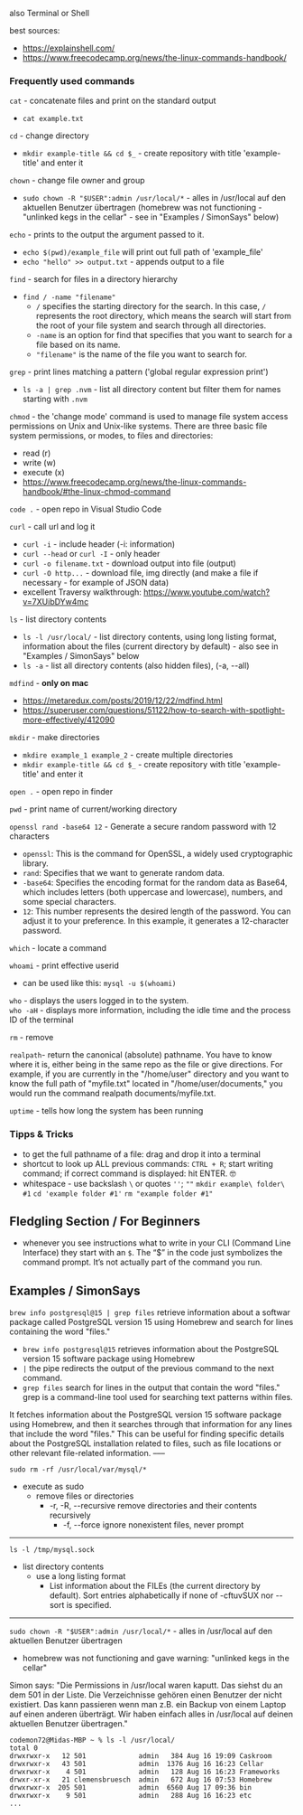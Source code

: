 also Terminal or Shell

best sources:
- https://explainshell.com/
- https://www.freecodecamp.org/news/the-linux-commands-handbook/


### Frequently used commands

`cat` - concatenate files and print on the standard output
  - `cat example.txt`

`cd` - change directory
  - `mkdir example-title && cd $_` - create repository with title 'example-title' and enter it

`chown` - change file owner and group
  - `sudo chown -R "$USER":admin /usr/local/*` - alles in /usr/local auf den aktuellen Benutzer übertragen (homebrew was not functioning - "unlinked kegs in the cellar" - see in "Examples / SimonSays" below)

`echo` - prints to the output the argument passed to it.
  - `echo $(pwd)/example_file` will print out full path of 'example_file'
  - `echo "hello" >> output.txt` - appends output to a file

`find` - search for files in a directory hierarchy
  - `find / -name "filename"` 
    - `/` specifies the starting directory for the search. In this case, `/` represents the root directory, which means the search will start from the root of your file system and search through all directories.
    - `-name` is an option for find that specifies that you want to search for a file based on its name.
    - `"filename"` is the name of the file you want to search for. 

`grep` - print lines matching a pattern ('global regular expression print')
  - `ls -a | grep .nvm` - list all directory content but filter them for names starting with `.nvm`

`chmod` - the 'change mode' command is used to manage file system access permissions on Unix and Unix-like systems. There are three basic file system permissions, or modes, to files and directories:
  - read (r)
  - write (w)
  - execute (x)
- https://www.freecodecamp.org/news/the-linux-commands-handbook/#the-linux-chmod-command

`code .` - open repo in Visual Studio Code

`curl` - call url and log it
  - `curl -i` - include header (-i: information)
  - `curl --head` or `curl -I` - only header
  - `curl -o filename.txt` - download output into file (output)
  - `curl -O http...` - download file, img directly (and make a file if necessary - for example of JSON data)
  - excellent Traversy walkthrough: https://www.youtube.com/watch?v=7XUibDYw4mc

`ls` - list directory contents
  - `ls -l /usr/local/` - list directory contents, using long listing format, information about the files (current directory by default) - also see in "Examples / SimonSays" below
  - `ls -a` - list all directory contents (also hidden files), (-a, --all)

`mdfind` - **only on mac** 
  - https://metaredux.com/posts/2019/12/22/mdfind.html
  - https://superuser.com/questions/51122/how-to-search-with-spotlight-more-effectively/412090

`mkdir` - make directories
  - `mkdire example_1 example_2` - create multiple directories
  - `mkdir example-title && cd $_` - create repository with title 'example-title' and enter it

`open .` - open repo in finder

`pwd` - print name of current/working directory

`openssl rand -base64 12` - Generate a secure random password with 12 characters
  - `openssl`: This is the command for OpenSSL, a widely used cryptographic library.
  - `rand`: Specifies that we want to generate random data.
  - `-base64`: Specifies the encoding format for the random data as Base64, which includes letters (both uppercase and lowercase), numbers, and some special characters.
  - `12`: This number represents the desired length of the password. You can adjust it to your preference. In this example, it generates a 12-character password.

`which` - locate a command

`whoami` - print effective userid
  - can be used like this: `mysql -u $(whoami)`

`who` - displays the users logged in to the system.  
`who -aH` - displays more information, including the idle time and the process ID of the terminal

`rm` - remove

`realpath`- return the canonical (absolute) pathname. You have to know where it is, either being in the same repo as the file or give directions. For example, if you are currently in the "/home/user" directory and you want to know the full path of "myfile.txt" located in "/home/user/documents," you would run the command realpath documents/myfile.txt.

`uptime` - tells how long the system has been running


### Tipps & Tricks

- to get the full pathname of a file: drag and drop it into a terminal
- shortcut to look up ALL previous commands: `CTRL + R`; start writing command; if correct command is displayed: hit ENTER. 🤓
- whitespace - use backslash `\` or quotes `''`; `""`
  `mkdir example\ folder\ #1`
  `cd 'example folder #1'`
  `rm "example folder #1"`
 
## Fledgling Section / For Beginners

- whenever you see instructions what to write in your CLI (Command Line Interface) they start with an `$`. The “$” in the code just symbolizes the command prompt. It’s not actually part of the command you run.



## Examples / SimonSays

`brew info postgresql@15 | grep files` retrieve information about a softwar package called PostgreSQL version 15 using Homebrew and search for lines containing the word "files."
  - `brew info postgresql@15` retrieves information about the PostgreSQL version 15 software package using Homebrew
  - `|` the pipe redirects the output of the previous command to the next command.
  - `grep files` search for lines in the output that contain the word "files." grep is a command-line tool used for searching text patterns within files.

It fetches information about the PostgreSQL version 15 software package using Homebrew, and then it searches through that information for any lines that include the word "files." This can be useful for finding specific details about the PostgreSQL installation related to files, such as file locations or other relevant file-related information.
–––

`sudo rm -rf /usr/local/var/mysql/*` 
- execute as sudo
    - remove files or directories
        - -r, -R, --recursive
       remove directories and their contents recursively
          - -f, --force
          ignore nonexistent files, never prompt

---

`ls -l /tmp/mysql.sock` 
- list directory contents  
    - use a long listing format
      - List information about the FILEs (the current directory by default).  Sort entries alphabetically if none of -cftuvSUX nor --sort is specified.

--- 

`sudo chown -R "$USER":admin /usr/local/*` - alles in /usr/local auf den aktuellen Benutzer übertragen
  - homebrew was not functioning and gave warning: "unlinked kegs in the cellar"

Simon says:
"Die Permissions in /usr/local  waren kaputt. Das siehst du an dem 501 in der Liste. Die Verzeichnisse gehören einen Benutzer der nicht existiert. Das kann passieren wenn man z.B. ein Backup von einem Laptop auf einen anderen überträgt.
Wir haben einfach alles in /usr/local auf deinen aktuellen Benutzer übertragen."

```
codemon72@Midas-MBP ~ % ls -l /usr/local/
total 0
drwxrwxr-x   12 501             admin   384 Aug 16 19:09 Caskroom
drwxrwxr-x   43 501             admin  1376 Aug 16 16:23 Cellar
drwxrwxr-x    4 501             admin   128 Aug 16 16:23 Frameworks
drwxr-xr-x   21 clemensbruesch  admin   672 Aug 16 07:53 Homebrew
drwxrwxr-x  205 501             admin  6560 Aug 17 09:36 bin
drwxrwxr-x    9 501             admin   288 Aug 16 16:23 etc
...
```
